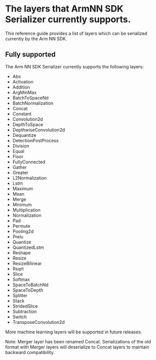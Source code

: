 # The layers that ArmNN SDK Serializer currently supports.

This reference guide provides a list of layers which can be serialized currently by the Arm NN SDK.

## Fully supported

The Arm NN SDK Serializer currently supports the following layers:

* Abs
* Activation
* Addition
* ArgMinMax
* BatchToSpaceNd
* BatchNormalization
* Concat
* Constant
* Convolution2d
* DepthToSpace
* DepthwiseConvolution2d
* Dequantize
* DetectionPostProcess
* Division
* Equal
* Floor
* FullyConnected
* Gather
* Greater
* L2Normalization
* Lstm
* Maximum
* Mean
* Merge
* Minimum
* Multiplication
* Normalization
* Pad
* Permute
* Pooling2d
* Prelu
* Quantize
* QuantizedLstm
* Reshape
* Resize
* ResizeBilinear
* Rsqrt
* Slice
* Softmax
* SpaceToBatchNd
* SpaceToDepth
* Splitter
* Stack
* StridedSlice
* Subtraction
* Switch
* TransposeConvolution2d

More machine learning layers will be supported in future releases.

Note: Merger layer has been renamed Concat. Serializations of the old
      format with Merger layers will deserialize to Concat layers to
      maintain backward compatibility.
